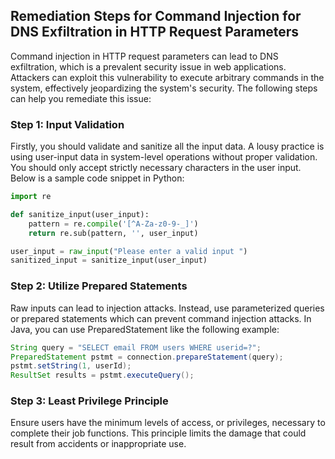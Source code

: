 

## Remediation Steps for Command Injection for DNS Exfiltration in HTTP Request Parameters

Command injection in HTTP request parameters can lead to DNS exfiltration, which is a prevalent security issue in web applications. Attackers can exploit this vulnerability to execute arbitrary commands in the system, effectively jeopardizing the system's security. The following steps can help you remediate this issue:

### Step 1: Input Validation

Firstly, you should validate and sanitize all the input data. A lousy practice is using user-input data in system-level operations without proper validation. You should only accept strictly necessary characters in the user input. Below is a sample code snippet in Python:

```python
import re

def sanitize_input(user_input):
    pattern = re.compile('[^A-Za-z0-9-_]')
    return re.sub(pattern, '', user_input)

user_input = raw_input("Please enter a valid input ")
sanitized_input = sanitize_input(user_input)
```
### Step 2: Utilize Prepared Statements

Raw inputs can lead to injection attacks. Instead, use parameterized queries or prepared statements which can prevent command injection attacks. In Java, you can use PreparedStatement like the following example:

```java
String query = "SELECT email FROM users WHERE userid=?";
PreparedStatement pstmt = connection.prepareStatement(query);
pstmt.setString(1, userId);
ResultSet results = pstmt.executeQuery();
```
### Step 3: Least Privilege Principle

Ensure users have the minimum levels of access, or privileges, necessary to complete their job functions. This principle limits the damage that could result from accidents or inappropriate use.